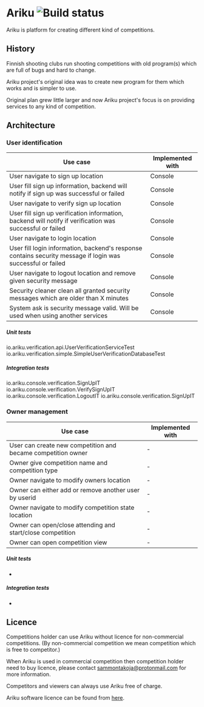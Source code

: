 # Ariku ![Build status](https://travis-ci.org/sammontakoja/Ariku.svg?branch=master)

Ariku is platform for creating different kind of competitions.

## History

Finnish shooting clubs run shooting competitions with old program(s) which are full of bugs
and hard to change.

Ariku project's original idea was to create new program for them which works and is simpler to use.

Original plan grew little larger and now Ariku project's focus is on providing services to any kind of competition.

## Architecture

### User identification

|Use case   | Implemented with|
|---|---|
|User navigate to sign up location | Console |
|User fill sign up information, backend will notify if sign up was successful or failed | Console |
|User navigate to verify sign up location | Console |
|User fill sign up verification information, backend will notify if verification was successful or failed | Console |
|User navigate to login location | Console |
|User fill login information, backend's response contains security message if login was successful or failed | Console |
|User navigate to logout location and remove given security message | Console |
|Security cleaner clean all granted security messages which are older than X minutes | Console |
|System ask is security message valid. Will be used when using another services | Console |

##### Unit tests
io.ariku.verification.api.UserVerificationServiceTest
io.ariku.verification.simple.SimpleUserVerificationDatabaseTest

##### Integration tests
io.ariku.console.verification.SignUpIT
io.ariku.console.verification.VerifySignUpIT
io.ariku.console.verification.LogoutIT
io.ariku.console.verification.SignUpIT

### Owner management

|Use case   | Implemented with |
|---|---|
|User can create new competition and became competition owner | - |
|Owner give competition name and competition type | - |
|Owner navigate to modify owners location | - |
|Owner can either add or remove another user by userid | - |
|Owner navigate to modify competition state location | - |
|Owner can open/close attending and start/close competition | - |
|Owner can open competition view | - |

##### Unit tests
-

##### Integration tests
-

## Licence

Competitions holder can use Ariku without licence for non-commercial competitions.
(By non-commercial competition we mean competition which is free to competitor.)

When Ariku is used in commercial competition then competition holder need to buy licence,
please contact sammontakoja@protonmail.com for more information.

Competitors and viewers can always use Ariku free of charge.

Ariku software licence can be found from [here](LICENSE).